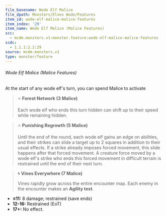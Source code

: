 ```yaml
---
file_basename: Wode Elf Malice
file_dpath: Monsters/Elves Wode/Features
item_id: wode-elf-malice-malice-features
item_index: '29'
item_name: Wode Elf Malice (Malice Features)
scc:
  - mcdm.monsters.v1:monster.feature:wode-elf-malice-malice-features
scdc:
  - 1.1.1:2.2:29
source: mcdm.monsters.v1
type: monster/feature
---
```


###### Wode Elf Malice (Malice Features)

At the start of any wode elf's turn, you can spend Malice to activate

<!-- -->
> ⭐️ **Forest Network (3 Malice)**
>
> Each wode elf who ends this turn hidden can shift up to their speed while remaining hidden.

<!-- -->
> ⭐️ **Punishing Regrowth (5 Malice)**
>
> Until the end of the round, each wode elf gains an edge on abilities, and their strikes can slide a target up to 2 squares in addition to their usual effects. If a strike already imposes forced movement, this slide happens after that forced movement. A creature force moved by a wode elf's strike who ends this forced movement in difficult terrain is restrained until the end of their next turn.

<!-- -->
> 🌀 **Vines Everywhere (7 Malice)**
>
> Vines rapidly grow across the entire encounter map. Each enemy in the encounter makes an **Agility test**.

- **≤11:** 8 damage; restrained (save ends)
- **12-16:** Restrained (EoT)
- **17+:** No effect.
